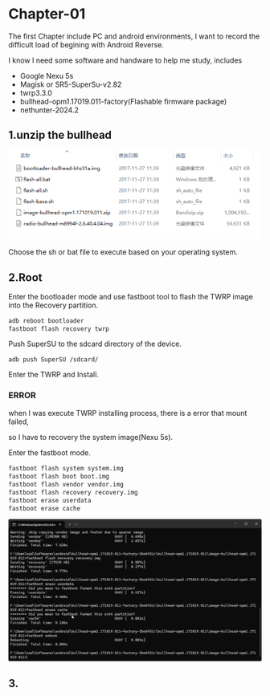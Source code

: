# Chapter-01
The first Chapter include PC and android environments, I want to record the difficult load of begining
with Android Reverse.

I know I need some software and handware to help me study, includes
+ Google Nexu 5s
+ Magisk or SR5-SuperSu-v2.82
+ twrp3.3.0
+ bullhead-opm1.17019.011-factory(Flashable firmware package)
+ nethunter-2024.2

## 1.unzip the bullhead

![image1.png](./image1.png)

Choose the sh or bat file to execute based on your operating system.

## 2.Root

Enter the bootloader mode and use fastboot tool to flash the TWRP image into the Recovery partition.

```shell
adb reboot bootloader
fastboot flash recovery twrp
```

Push SuperSU to the sdcard directory of the device.

```shell
adb push SuperSU /sdcard/
```

Enter the TWRP and Install.

### ERROR
when I was execute TWRP installing process, there is a error that mount failed,

so I have to recovery the system image(Nexu 5s).

Enter the fastboot mode.

```shell
fastboot flash system system.img
fastboot flash boot boot.img
fastboot flash vendor vendor.img
fastboot flash recovery recovery.img
fastboot erase userdata
fastboot erase cache
```

![image2.png](./image2.png)

## 3.

